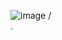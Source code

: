 ![image](https://user-images.githubusercontent.com/112687883/213657045-994f2453-6d1f-4e94-888e-0dfada294c04.png)
/
\
.
